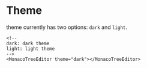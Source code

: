 # Theme

theme currently has two options: `dark` and `light`.

```vue
<!--
dark: dark theme
light: light theme
-->
<MonacoTreeEditor theme="dark"></MonacoTreeEditor>
```
